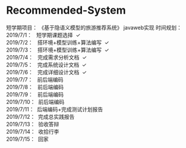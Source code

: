# Recommended-System
短学期项目：  《基于隐语义模型的旅游推荐系统》 javaweb实现
时间规划：  
2019/7/1：&nbsp;&nbsp;&nbsp;短学期课题选择&nbsp;&nbsp;&#10003;  
2019/7/2：&nbsp;&nbsp;&nbsp;搭环境+模型训练+算法编写&nbsp;&nbsp;&#10003;  
2019/7/3：&nbsp;&nbsp;&nbsp;搭环境+模型训练+算法编写&nbsp;&nbsp;&#10003;  
2019/7/4：&nbsp;&nbsp;&nbsp;完成需求分析文档&nbsp;&nbsp;&#10003;  
2019/7/5：&nbsp;&nbsp;&nbsp;完成系统设计文档&nbsp;&nbsp;&#10003;  
2019/7/6：&nbsp;&nbsp;&nbsp;完成详细设计文档&nbsp;&nbsp;&#10003;  
2019/7/7：&nbsp;&nbsp;&nbsp;前后端编码  
2019/7/8：&nbsp;&nbsp;&nbsp;前后端编码  
2019/7/9：&nbsp;&nbsp;&nbsp;前后端编码  
2019/7/10：&nbsp;&nbsp;前后端编码  
2019/7/11：&nbsp;&nbsp;后端编码+完成测试计划报告  
2019/7/12：&nbsp;&nbsp;完成总实践报告  
2019/7/13：&nbsp;&nbsp;验收答辩  
2019/7/14：&nbsp;&nbsp;收拾行李  
2019/7/15：&nbsp;&nbsp;回家
